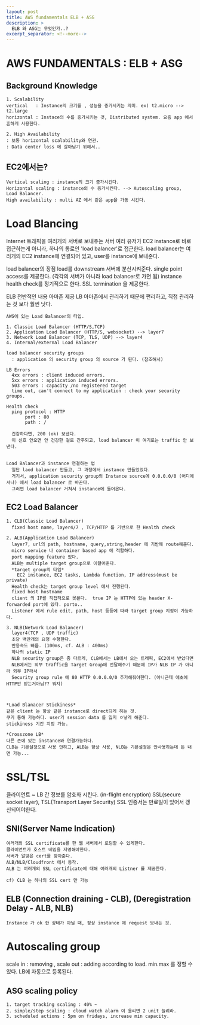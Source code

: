 ```yaml
---
layout: post
title: AWS fundamentals ELB + ASG
description: >
  ELB 와 ASG는 무엇인가..?
excerpt_separator: <!--more-->
---
```

# AWS FUNDAMENTALS : ELB + ASG

## Background Knowledge

    1. Scalability
    vertical   : Instance의 크기를 , 성능을 증가시키는 의미. ex) t2.micro --> t2.large
    horizontal : Instace의 수를 증가시키는 것, Distributed system. 요즘 app 에서 흔하게 사용한다.

    2. High Availability
    : 보통 horizontal scalability와 연관.
    : Data center loss 에 살아남기 위해서..


## EC2에서는?
    Vertical scaling : instance의 크기 증가시킨다.
    Horizontal scaling : instance의 수 증가시킨다. --> Autoscaling group, Load Balancer.
    High availability : multi AZ 에서 같은 app을 가동 시킨다.


# Load Blancing
  Internet 트래픽을 여러개의 서버로 보내주는 서버
    여러 유저가 EC2 instance로 바로 접근하는게 아니라, 하나의 통로인 'load balancer'로 접근한다.
    load balancer는 여러개의 EC2 instance에 연결되어 있고, user를 instance에 보내준다.

  load balancer의 장점
    load를 downstream 서버에 분산시켜준다.
    single point access를 제공한다. (각각의 서버가 아니라 load balancer로 가면 됨)
    instance health check를 정기적으로 한다.
    SSL termination 을 제공한다.

  ELB 전반적인 내용
    아마존 제공 LB
    아마존에서 관리하기 때문에 편리하고, 직접 관리하는 것 보다 훨씬 낫다.

    AWS에 있는 Load Balancer의 타입.

    1. Classic Load Balancer (HTTP/S,TCP)
    2. Application Load Balancer (HTTP/S, websocket) --> layer7
    3. Network Load Balancer (TCP, TLS, UDP) --> layer4
    4. Internal/external Load Balancer

    load balancer security groups
      : application 의 security group 의 source 가 된다. (참조해서)

    LB Errors
      4xx errors : client induced errors.
      5xx errors : application induced errors.
      503 errors : capacity /no registered target
      time out, can't connect to my application : check your security groups.

    Health check
      ping protocol : HTTP
           port : 80
           path : /

      건강하다면, 200 (ok) 보낸다.
      이 신호 안오면 안 건강한 걸로 간주되고, load balancer 이 여기로는 traffic 안 보낸다.


    Load Balancer과 instance 연결하는 법
      일단 laod balancer 만들고, 그 과정에서 instance 만들었었다.
      거기서, application security group의 Instance source에 0.0.0.0/0 (어디에서나) 에서 load balancer 로 바꾼다.
      그러면 load balancer 거쳐서 instance에 들어온다.  


## EC2 Load Balancer
    1. CLB(Classic Load Balancer)
      fixed host name, layer4/7 , TCP/HTTP 를 기반으로 한 Health check  

    2. ALB(Application Load Balancer)
      layer7, url의 path, hostname, query,string,header 에 기반해 route해준다.
      micro service 나 container based app 에 적합하다.
      port mapping feature 있다.
      ALB는 multiple target group으로 이끌어준다.
      *target group의 타입*
        EC2 instance, EC2 tasks, Lambda function, IP address(must be private)
      Health check는 target group level 에서 진행된다.
      fixed host hostname
      client 의 IP를 직접적으로 못본다.  true IP 는 HTTP에 있는 header X-forwarded port에 있다. porto..
      Listener 에서 rule edit, path, host 등등에 따라 target group 지정이 가능하다.

    3. NLB(Network Load Balancer)
      layer4(TCP , UDP traffic)
      초당 백만개의 요청 수행한다.
      반응속도 빠름. (100ms, cf. ALB : 400ms)
      하나의 static IP
      NLB security group은 좀 다르게, CLB에서는 LB에서 오는 트래픽, EC2에서 받았다면
      NLB에서는 외부 traffic을 Target Group에 전달해주기 때문에 IP가 NLB IP 가 아니라 외부 IP라서
      Security group rule 에 80 HTTP 0.0.0.0/0 추가해줘야한다. (아니근데 애초에 HTTP안 받는거아님?? 뭐지)



    *Load Blanacer Stickiness*
    같은 client 는 항상 같은 instance로 direct되게 하는 것.
    쿠키 통해 가능하다. user가 session data 를 잃지 ㅇ낳게 해준다.
    stickiness 기간 지정 가능.

    *Crosszone LB*
    다른 존에 있는 instance와 연결가능하다.
    CLB는 기본설정으로 사용 안하고, ALB는 항상 사용, NLB는 기본설정은 안사용하는데 돈 내면 가능...

# SSL/TSL
  클라이언트 ~ LB 간 정보를 암호화 시킨다. (in-flight encryption)
  SSL(secure socket layer), TSL(Transport Layer Security)
  SSL 인증서는 만료일이 있어서 갱신되어야한다.

## SNI(Server Name Indication)
    여러개의 SSL certificate를 한 웹 서버에서 로딩할 수 있게한다.
    클라이언트가 호스트 네임을 지명해야한다.
    서버가 알맞은 cert를 찾아준다.
    ALB/NLB/Cloudfront 에서 동작.
    ALB 는 여러개의 SSL certificate에 대해 여러개의 Listner 를 제공한다.

    cf) CLB 는 하나의 SSL cert 만 가능

## ELB (Connection draining - CLB), (Deregistration Delay -  ALB, NLB)
    Instance 가 ok 한 상태가 아닐 때, 정상 instance 에 request 보내는 것.


# Autoscaling group
  scale in : removing , scale out : adding according to load.
  min.max 를 정할 수 있다.
  LB에 자동으로 등록된다.

## ASG scaling policy
    1. target tracking scaling : 40% ~
    2. simple/step scaling : cloud watch alarm 이 울리면 2 unit 늘려라.
    3. scheduled actions : 5pm on fridays, increase min capacity.
